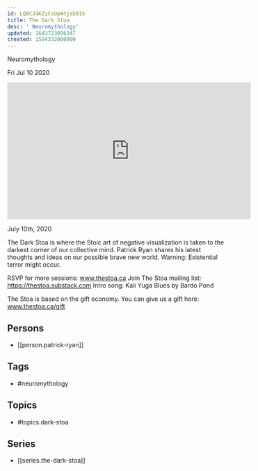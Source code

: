 ```yaml
---
id: LQ8CJ4KZzCsUpWtjsb81S
title: The Dark Stoa
desc: ' Neuromythology'
updated: 1643723096347
created: 1594332000000
---
```



 Neuromythology

Fri Jul 10 2020

<iframe width="560" height="315" src="https://www.youtube.com/embed/PNWseolei_A" title="The Dark Stoa: Neuromythology w/ Patrick Ryan" frameborder="0" allow="accelerometer; autoplay; clipboard-write; encrypted-media; gyroscope; picture-in-picture" allowfullscreen ></iframe>

July 10th, 2020

The Dark Stoa is where the Stoic art of negative visualization is taken to the darkest corner of our collective mind. Patrick Ryan shares his latest thoughts and ideas on our possible brave new world. Warning: Existential terror might occur.

RSVP for more sessions: www.thestoa.ca
Join The Stoa mailing list: https://thestoa.substack.com
Intro song: Kali Yuga Blues by Bardo Pond

The Stoa is based on the gift economy. You can give us a gift here: www.thestoa.ca/gift

## Persons

- [[person.patrick-ryan]]

## Tags

- #neuromythology

## Topics

- #topics.dark-stoa

## Series

- [[series.the-dark-stoa]]

